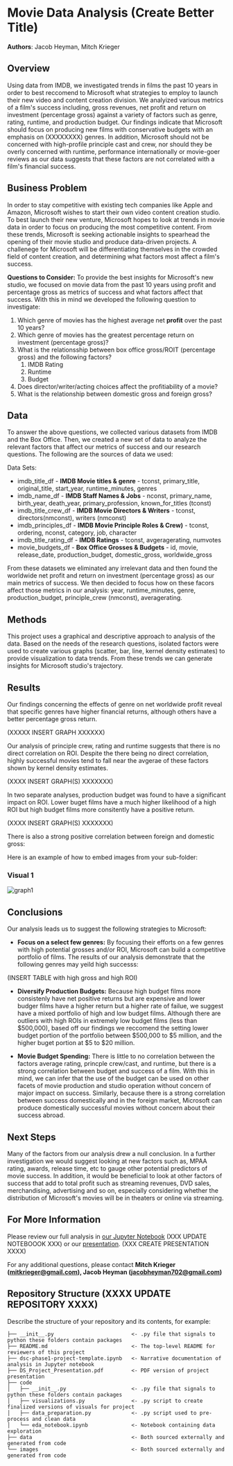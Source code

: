 # Movie Data Analysis (Create Better Title)

**Authors**: Jacob Heyman, Mitch Krieger

## Overview

Using data from IMDB, we investigated trends in films the past 10 years in order to best reccomend to Microsoft what strategies to employ to launch their new video and content creation division. We analyized various metrics of a film's success including, gross revenues, net profit and return on investment (percentage gross) against a variety of factors such as genre, rating, runtime, and production budget. Our findings indicate that Microsoft should focus on producing new films with conservative budgets with an emphasis on (XXXXXXXX) genres. In addition, Microsoft should not be concerned with high-profile principle cast and crew, nor should they be overly concerned with runtime, performance internationally or movie-goer reviews as our data suggests that these factors are not correlated with a film's financial success. 

## Business Problem

In order to stay competitive with existing tech companies like Apple and Amazon, Microsoft wishes to start their own video content creation studio. To best launch their new venture, Microsoft hopes to look at trends in movie data in order to focus on producing the most competitive content. From these trends, Microsoft is seeking actionable insights to spearhead the opening of their movie studio and produce data-driven projects. A challenege for Microsoft will be differentiating themselves in the crowded field of content creation, and determining what factors most affect a film's success.

**Questions to Consider:**
To provide the best insights for Microsoft's new studio, we focused on movie data from the past 10 years using profit and percentage gross as metrics of success and what factors affect that success. With this in mind we developed the following question to investigate:

1. Which genre of movies has the highest average net **profit** over the past 10 years?
2. Which genre of movies has the greatest percentage return on investment (percentage gross)?
3. What is the relationsship between box office gross/ROIT (percentage gross) and the following factors?
   1. IMDB Rating
   2. Runtime
   3. Budget
4. Does director/writer/acting choices affect the profitiability of a movie? 
5. What is the relationship between domestic gross and foreign gross?

## Data

To answer the above questions, we collected various datasets from IMDB and the Box Office. Then, we created a new set of data to analyze the relevant factors that affect our metrics of success and our research questions. The following are the sources of data we used:

Data Sets:
* imdb_title_df - **IMDB Movie titles & genre** - tconst, primary_title, original_title, start_year, runtime_minutes, genres
* imdb_name_df - **IMDB Staff Names & Jobs** - nconst, primary_name, birth_year, death_year, primary_profession, known_for_titles (tconst)
* imdb_title_crew_df - **IMDB Movie Directors & Writers** - tconst, directors(nmconst), writers (nmconst)
* imdb_principles_df - **IMDB Movie Principle Roles & Crew)** - tconst, ordering, nconst, category, job, character
* imdb_title_rating_df - **IMDB Ratings** - tconst, avgeragerating, numvotes
* movie_budgets_df - **Box Office Grosses & Budgets** - id, movie, release_date, production_budget, domestic_gross, worldwide_gross

From these datasets we eliminated any irrelevant data and then found the worldwide net profit and return on investment (percentage gross) as our main metrics of success. We then decided to focus how on these facors affect those metrics in our analysis: year, runtime_minutes, genre, production_budget, principle_crew (nmconst), averagerating.

## Methods

This project uses a graphical and descriptive approach to analysis of the data. Based on the needs of the research questions, isolated factors were used to create various graphs (scatter, bar, line, kernel density estimates) to provide visualization to data trends. From these trends we can generate insights for Microsoft studio's trajectory.

## Results

Our findings concerning the effects of genre on net worldwide profit reveal that specific genres have higher financial returns, although others have a better percentage gross return.

(XXXXX INSERT GRAPH XXXXXX)

Our analysis of principle crew, rating and runtime suggests that there is no direct correlation on ROI. Despite the there being no direct correlation, highly successful movies tend to fall near the avgerae of these factors shown by kernel density estimates.

(XXXX INSERT GRAPH(S) XXXXXXX)

In two separate analyses, production budget was found to have a significant impact on ROI. Lower buget films have a much higher likelihood of a high ROI but high budget films more consitently have a positive return.

(XXXX INSERT GRAPH(S) XXXXXXX)

There is also a strong positive correlation between foreign and domestic gross:

Here is an example of how to embed images from your sub-folder:

### Visual 1
![graph1](./images/viz1.png)

## Conclusions

Our analysis leads us to suggest the following strategies to Microsoft:

- **Focus on a select few genres:** By focusing their efforts on a few genres with high potential grosses and/or ROI, Microsoft can build a competitive portfolio of films. The results of our analysis demonstrate that the following genres may yeild high successs: 

(INSERT TABLE with high gross and high ROI)

- **Diversify Production Budgets:** Because high budget films more consistenly have net positive returns but are expensive and lower budger films have a higher return but a higher rate of failue, we suggest have a mixed portfolio of high and low budget films. Although there are outliers with high ROIs in extremely low budget films (less than $500,000), based off our findings we reccomend the setting lower budget portion of the portfolio between $500,000 to $5 million, and the higher buget portion at $5 to $20 million.
  
- **Movie Budget Spending:** There is little to no correlation between the factors average rating, princple crew/cast, and runtime, but there is a strong correlation between budget and success of a film. With this in mind, we can infer that the use of the budget can be used on other facets of movie production and studio operation without concern of major impact on success. Similarly, because there is a strong correlation between success domestically and in the foreign market, Microsoft can produce domestically successful movies without concern about their success abroad. 

## Next Steps

Many of the factors from our analysis drew a null conclusion. In a further investigation we would suggest looking at new factors such as, MPAA rating, awards, release time, etc to gauge other potential predictors of movie success. In addition, it would be beneficial to look at other factors of success that add to total profit such as streaming revenues, DVD sales, merchandising, advertising and so on, especially considering whether the distribution of Microsoft's movies will be in theaters or online via streaming. 

## For More Information

Please review our full analysis in [our Jupyter Notebook](./dsc-phase1-project-template.ipynb) (XXX UPDATE NOTEBOOOK XXX) or our [presentation](./DS_Project_Presentation.pdf). (XXX CREATE PRESENTATION XXXX)

For any additional questions, please contact **Mitch Krieger (mitkrieger@gmail.com), Jacob Heyman (jacobheyman702@gmail.com)**

## Repository Structure (XXXX UPDATE REPOSITORY XXXX)

Describe the structure of your repository and its contents, for example:

```
├── __init__.py                         <- .py file that signals to python these folders contain packages
├── README.md                           <- The top-level README for reviewers of this project
├── dsc-phase1-project-template.ipynb   <- Narrative documentation of analysis in Jupyter notebook
├── DS_Project_Presentation.pdf         <- PDF version of project presentation
├── code
│   ├── __init__.py                     <- .py file that signals to python these folders contain packages
│   ├── visualizations.py               <- .py script to create finalized versions of visuals for project
│   ├── data_preparation.py             <- .py script used to pre-process and clean data
│   └── eda_notebook.ipynb              <- Notebook containing data exploration
├── data                                <- Both sourced externally and generated from code
└── images                              <- Both sourced externally and generated from code
```
